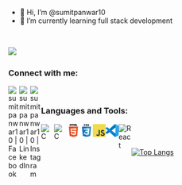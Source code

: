 - 👋 Hi, I’m @sumitpanwar10
- 🌱 I’m currently learning full stack development

<br />

![](https://komarev.com/ghpvc/?username=your-github-sumitpanwar10&color=blueviolet)


### Connect with me:

[<img align="left" alt="sumitpanwar10 | Facebook" width="22px" src="https://cdn-icons.flaticon.com/png/512/4494/premium/4494475.png?token=exp=1654961547~hmac=0792867b44bf9e01ffd1c141bb7ae4ba" />](https://facebook.com/sumit.panwar.3701)
[<img align="left" alt="sumitpanwar10  | LinkedIn" width="22px" src="https://cdn-icons.flaticon.com/png/512/3536/premium/3536505.png?token=exp=1654961547~hmac=f73047ecce4612fa0d65e5f4332e9169" />](https://www.linkedin.com/in/sumitpanwar10/)
[<img align="left" alt="sumitpanwar10  | Instagram" width="22px" src="https://cdn-icons-png.flaticon.com/512/2111/2111463.png" />](https://www.instagram.com/sumit_panwar10)

<br />

### Languages and Tools:

<img align="left" alt="C" width="26px" src="https://img.icons8.com/color/48/000000/c-programming.png" />

<img align="left" alt="C" width="26px" src="https://cdn-icons-png.flaticon.com/512/226/226777.png" />

<img align="left" alt="HTML5" width="26px" src="https://raw.githubusercontent.com/github/explore/80688e429a7d4ef2fca1e82350fe8e3517d3494d/topics/html/html.png" />

<img align="left" alt="CSS3" width="26px" src="https://raw.githubusercontent.com/github/explore/80688e429a7d4ef2fca1e82350fe8e3517d3494d/topics/css/css.png" />

<img align="left" alt="Javascript" width="26px" src="https://raw.githubusercontent.com/github/explore/80688e429a7d4ef2fca1e82350fe8e3517d3494d/topics/javascript/javascript.png">

<img align="left" alt="Visual Studio Code" width="26px" src="https://raw.githubusercontent.com/github/explore/80688e429a7d4ef2fca1e82350fe8e3517d3494d/topics/visual-studio-code/visual-studio-code.png" />

<img align="left" alt="React" width="26px" src="https://upload.wikimedia.org/wikipedia/commons/thumb/a/a7/React-icon.svg/2300px-React-icon.svg.png">

<br />

<br />

[![Top Langs](https://github-readme-stats.vercel.app/api/top-langs/?username=anuraghazra&layout=compact&theme=github_dark)](https://github.com/anuraghazra/github-readme-stats)
<br />
